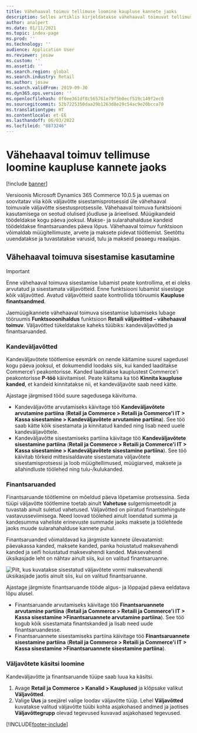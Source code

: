```yaml
---
title: Vähehaaval toimuv tellimuse loomine kaupluse kannete jaoks
description: Selles artiklis kirjeldatakse vähehaaval toimuvat tellimuse loomist kaupluse kannete jaoks Microsoft Dynamics 365 Commerce'is.
author: analpert
ms.date: 01/11/2021
ms.topic: index-page
ms.prod: ''
ms.technology: ''
audience: Application User
ms.reviewer: josaw
ms.custom: ''
ms.assetid: ''
ms.search.region: global
ms.search.industry: Retail
ms.author: josaw
ms.search.validFrom: 2019-09-30
ms.dyn365.ops.version: ''
ms.openlocfilehash: 0f0ee361df8c565761e79f5b0ecf519c149f2ec0
ms.sourcegitcommit: 52b7225350daa29b1263d8e29c54ac9e20bcca70
ms.translationtype: HT
ms.contentlocale: et-EE
ms.lasthandoff: 06/03/2022
ms.locfileid: "8873246"
---
```

# <a name="trickle-feed-based-order-creation-for-retail-store-transactions"></a>Vähehaaval toimuv tellimuse loomine kaupluse kannete jaoks

[!include [banner](includes/banner.md)]

Versioonis Microsoft Dynamics 365 Commerce 10.0.5 ja uuemas on soovitatav viia kõik väljavõtte sisestamisprotsessid üle vähehaaval toimuvale väljavõtte sisestusprotsessile. Vähehaaval toimuva funktsiooni kasutamisega on seotud olulised jõudluse ja ärieelised. Müügikandeid töödeldakse kogu päeva jooksul. Makse- ja sularahahalduse kandeid töödeldakse finantsaruandes päeva lõpus. Vähehaaval toimuv funktsioon võimaldab müügitellimuste, arvete ja maksete pidevat töötlemist. Seetõttu uuendatakse ja tuvastatakse varusid, tulu ja makseid peaaegu reaalajas.

## <a name="use-trickle-feed-based-posting"></a>Vähehaaval toimuva sisestamise kasutamine

> [!IMPORTANT]
> Enne vähehaaval toimuva sisestamise lubamist peate kontrollima, et ei oleks arvutatud ja sisestamata väljavõtteid. Enne funktsiooni lubamist sisestage kõik väljavõtted. Avatud väljavõtteid saate kontrollida tööruumis **Kaupluse finantsandmed**.

Jaemüügikannete vähehaaval toimuva sisestamise lubamiseks lubage tööruumis **Funktsooonihaldus** funktsioon **Retaili väljavõtted – vähehaaval toimuv**. Väljavõtted tükeldatakse kaheks tüübiks: kandeväljavõtted ja finantsaruanded.

### <a name="transactional-statements"></a>Kandeväljavõtted

Kandeväljavõtete töötlemise eesmärk on nende käitamine suurel sagedusel kogu päeva jooksul, et dokumendid loodaks siis, kui kanded laaditakse Commerce’i peakontorisse. Kanded laaditakse kauplustest Commerce'i peakontorisse **P-töö** käivitamisel. Peate käitama ka töö **Kinnita kaupluse kanded**, et kandeid kinnitatakse nii, et kandeväljavõte saab need kätte.

Ajastage järgmised tööd suure sagedusega käivituma.

- Kandeväljavõtte arvutamiseks käivitage töö **Kandeväljavõtete arvutamine partiina** (**Retail ja Commerce \> Retaili ja Commerce'i IT \> Kassa sisestamine \> Kandeväljavõtete arvutamine partiina**). See töö saab kätte kõik sisestamata ja kinnitatud kanded ning lisab need uuele kandeväljavõttele.
- Kandeväljavõtte sisestamiseks partiina käivitage töö **Kandeväljavõtete sisestamine partiina** (**Retail ja Commerce \> Retaili ja Commerce'i IT \> Kassa sisestamine \> Kandeväljavõtete sisestamine partiina**). See töö käivitab tõrkeid mittesisaldavate sisestamata väljavõtete sisestamisprotsessi ja loob müügitellimused, müügiarved, maksete ja allahindluste töölehed ning tulu-/kulukanded. 

### <a name="financial-statements"></a>Finantsaruanded

Finantsaruande töötlemine on mõeldud päeva lõpetamise protsessina. Seda tüüpi väljavõtte töötlemine toetab ainult **Vahetuse** sulgemismeetodit ja tuvastab ainult suletud vahetused. Väljavõtted on piiratud finantstehingute vastavusseviimisega. Need loovad töölehed ainult loendatud summa ja kandesumma vaheliste erinevuste summade jaoks maksete ja töölehtede jaoks muude sularahahalduse kannete puhul.

Finantsaruanded võimaldavad ka järgmiste kannete ülevaatamist: päevakassa kanded, maksete kanded, panka hoiustatud maksevahendi kanded ja seifi hoiustatud maksevahendi kanded. Maksevahendi üksikasjade leht on nähtav ainult siis, kui on valitud finantsaruanne.

![Pilt, kus kuvatakse sisestatud väljavõtete vormi maksevahendi üksikasjade jaotis ainult siis, kui on valitud finantsaruanne.](./media/Trickle-feed-posted-statements-transaction-view.png)

Ajastage järgmiste finantsaruande tööde algus- ja lõppajad päeva eeldatava lõpu alusel.

- Finantsaruande arvutamiseks käivitage töö **Finantsaruannete arvutamine partiina** (**Retail ja Commerce \> Retaili ja Commerce'i IT \> Kassa sisestamine \>Finantsaruannete arvutamine partiina**). See töö kogub kõik sisestamata finantskanded ja lisab need uude finantsaruandesse.
- Finantsaruannete sisestamiseks partiina käivitage töö **Finantsaruannete sisestamine partiina** (**Retail ja Commerce \> Retaili ja Commerce'i IT \> Kassa sisestamine \>Finantsaruannete sisestamine partiina**).

### <a name="manually-create-statements"></a>Väljavõtete käsitsi loomine

Kandeväljavõtte ja finantsaruande tüüpe saab luua ka käsitsi. 

1. Avage **Retail ja Commerce \> Kanalid \> Kauplused** ja klõpsake valikut **Väljavõtted**. 
2. Valige **Uus** ja seejärel valige loodav väljavõtte tüüp. Lehel **Väljavõtted** kuvatakse valitud väljavõtte tüübi kohta asjakohased andmed ja jaotises **Väljavõttegrupp** olevad tegevused kuvavad asjakohased tegevused.

[!INCLUDE[footer-include](../includes/footer-banner.md)]
